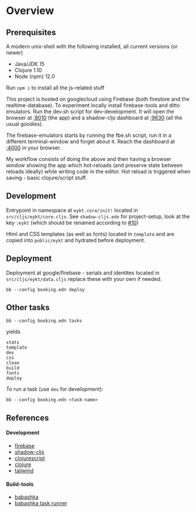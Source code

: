 # Overview

## Prerequisites

A modern unix-shell with the following installed, all current versions (or newer)

- Java/JDK 15 
- Clojure 1.10
- Node (npm) 12.0

Run `npm i` to install all the js-related stuff

This project is hosted on googlecloud using Firebase (both firestore and the
realtime-database). To experiment locally install firebase-tools and ditto
emulators. Run the dev.sh script for dev-development. It will open the browser
at [:8010](http://localhost:8010) (the app) and a shadow-cljs dashboard at [:9630](http://localhost:9630) (all the usual goodies).

The firebase-emulators starts by running the fbe.sh script, run it in a
different terminal-window and forget about it. Reach the dashboard at [:4000](http://localhost:4000) in
your browser.

My workflow consists of doing the above and then having a browser window
showing the app which hot-reloads (and preserve state between
reloads ideally) while writing code in the editor. Hot reload is triggered when
saving - basic clojure/script stuff.

## Development

Entrypoint in namespace at `eykt.core/init!` located
in `src/cljs/eykt/core.cljs`. See `shadow-cljs.edn` for project-setup, look at the
key `:eykt` (which should be renamed according to [#10](https://github.com/schpaa/nrpk-22/issues/10))

Html and CSS templates (as well as fonts) located in `template` and are copied
into `public/eykt` and hydrated before deployment.

## Deployment

Deployment at google/firebase - serials and identites located
in `src/cljs/eykt/data.cljs` replace these with your own if needed.

```
bb --config booking.edn deploy
```

## Other tasks

```
bb --config booking.edn tasks
```

yields

```
stats
template
dev
css
clean
build
fonts
deploy
```

To run a task (use `dev` for development):

```
bb --config booking.edn <task-name>
```

## References

#### Development

- [firebase](https://firebase.google.com/)
- [shadow-cljs](https://shadow-cljs.github.io/docs/UsersGuide.html)
- [clojurescript](https://clojurescript.org/)
- [clojure](https://clojure.org/)
- [tailwind](https://tailwindcss.com/)

#### Build-tools

- [babashka](https://book.babashka.org/)
- [babashka task runner](https://book.babashka.org/#tasks)

